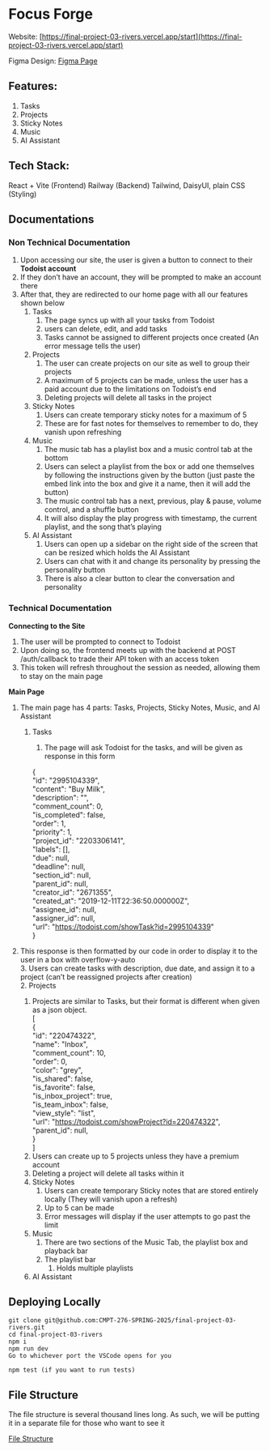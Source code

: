 # **Focus Forge**
Website: [https://final-project-03-rivers.vercel.app/start](https://final-project-03-rivers.vercel.app/start)

Figma Design: [Figma Page](https://www.figma.com/design/dH6NLgerBP1vvqAxHzDxas/Focus-Force-Mid-Fidelity?node-id=0-1&p=f&t=cRtf8g8fpjwZk1J3-0)

## **Features:**
1. Tasks
2. Projects
3. Sticky Notes
4. Music
5. AI Assistant

## **Tech Stack:**
React + Vite (Frontend)
Railway (Backend)
Tailwind, DaisyUI, plain CSS (Styling)

## Documentations

### **Non Technical Documentation**

1. Upon accessing our site, the user is given a button to connect to their **Todoist account**  
2. If they don’t have an account, they will be prompted to make an account there  
3. After that, they are redirected to our home page with all our features shown below  
   1. Tasks  
      1. The page syncs up with all your tasks from Todoist  
      2. users can delete, edit, and add tasks  
      3. Tasks cannot be assigned to different projects once created (An error message tells the user)  
   2. Projects  
      1. The user can create projects on our site as well to group their projects  
      2. A maximum of 5 projects can be made, unless the user has a paid account due to the limitations on Todoist’s end  
      3. Deleting projects will delete all tasks in the project  
   3. Sticky Notes  
      1. Users can create temporary sticky notes for a maximum of 5  
      2. These are for fast notes for themselves to remember to do, they vanish upon refreshing  
   4. Music  
      1. The music tab has a playlist box and a music control tab at the bottom  
      2. Users can select a playlist from the box or add one themselves by following the instructions given by the button (just paste the embed link into the box and give it a name, then it will add the button)  
      3. The music control tab has a next, previous, play & pause, volume control, and a shuffle button  
      4. It will also display the play progress with timestamp, the current playlist, and the song that’s playing  
   5. AI Assistant  
      1. Users can open up a sidebar on the right side of the screen that can be resized which holds the AI Assistant  
      2. Users can chat with it and change its personality by pressing the personality button  
      3. There is also a clear button to clear the conversation and personality

### **Technical Documentation**

**Connecting to the Site**

1. The user will be prompted to connect to Todoist  
2. Upon doing so, the frontend meets up with the backend at POST /auth/callback to trade their API token with an access token  
3. This token will refresh throughout the session as needed, allowing them to stay on the main page

**Main Page**

1. The main page has 4 parts: Tasks, Projects, Sticky Notes, Music, and AI Assistant  
   1. Tasks  
      1. The page will ask Todoist for the tasks, and will be given as response in this form

		{  
    "id": "2995104339",  
    "content": "Buy Milk",  
    "description": "",  
    "comment\_count": 0,  
    "is\_completed": false,  
    "order": 1,  
    "priority": 1,  
    "project\_id": "2203306141",  
    "labels": \[\],  
    "due": null,  
    "deadline": null,  
    "section\_id": null,  
    "parent\_id": null,  
    "creator\_id": "2671355",  
    "created\_at": "2019-12-11T22:36:50.000000Z",  
    "assignee\_id": null,  
    "assigner\_id": null,  
    "url": "https://todoist.com/showTask?id=2995104339"  
}

2. This response is then formatted by our code in order to display it to the user in a box with overflow-y-auto  
   3. Users can create tasks with description, due date, and assign it to a project (can’t be reassigned projects after creation)  
   2. Projects  
      1. Projects are similar to Tasks, but their format is different when given as a json object.  
         \[  
             {  
                 "id": "220474322",  
                 "name": "Inbox",  
                 "comment\_count": 10,  
                 "order": 0,  
                 "color": "grey",  
                 "is\_shared": false,  
                 "is\_favorite": false,  
                 "is\_inbox\_project": true,  
                 "is\_team\_inbox": false,  
                 "view\_style": "list",  
                 "url": "https://todoist.com/showProject?id=220474322",  
                 "parent\_id": null,  
             }  
         \]  
      2. Users can create up to 5 projects unless they have a premium account  
      3. Deleting a project will delete all tasks within it  
   3. Sticky Notes  
      1. Users can create temporary Sticky notes that are stored entirely locally (They will vanish upon a refresh)  
      2. Up to 5 can be made  
      3. Error messages will display if the user attempts to go past the limit  
   4. Music  
      1. There are two sections of the Music Tab, the playlist box and playback bar  
      2. The playlist bar  
         1. Holds multiple playlists  
   5. AI Assistant

## **Deploying Locally**
```
git clone git@github.com:CMPT-276-SPRING-2025/final-project-03-rivers.git
cd final-project-03-rivers
npm i
npm run dev
Go to whichever port the VSCode opens for you

npm test (if you want to run tests)
```

## **File Structure**
The file structure is several thousand lines long.  As such, we will be putting it in a separate file for those who want to see it

[File Structure](./docs/FileStructure.md)

